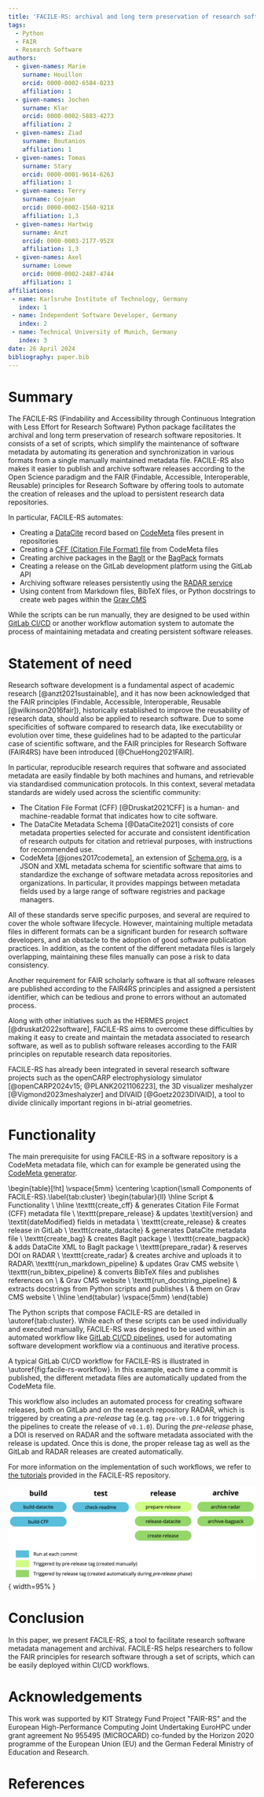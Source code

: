 ```yaml
---
title: 'FACILE-RS: archival and long term preservation of research software repositories made easy'
tags:
  - Python
  - FAIR
  - Research Software
authors:
  - given-names: Marie
    surname: Houillon
    orcid: 0000-0002-6584-0233
    affiliation: 1
  - given-names: Jochen
    surname: Klar
    orcid: 0000-0002-5883-4273
    affiliation: 2
  - given-names: Ziad
    surname: Boutanios
    affiliation: 1
  - given-names: Tomas
    surname: Stary
    orcid: 0000-0001-9614-6263
    affiliation: 1
  - given-names: Terry
    surname: Cojean
    orcid: 0000-0002-1560-921X
    affiliation: 1,3
  - given-names: Hartwig
    surname: Anzt
    orcid: 0000-0003-2177-952X
    affiliation: 1,3
  - given-names: Axel
    surname: Loewe
    orcid: 0000-0002-2487-4744
    affiliation: 1  
affiliations:
 - name: Karlsruhe Institute of Technology, Germany
   index: 1
 - name: Independent Software Developer, Germany
   index: 2
 - name: Technical University of Munich, Germany
   index: 3
date: 26 April 2024
bibliography: paper.bib
---
```


<!-- From the directory containing this file, you can build paper.pdf using Docker:
docker run --rm \
    --volume $PWD:/data \
    --user $(id -u):$(id -g) \
    --env JOURNAL=joss \
    openjournals/inara
 -->

# Summary

The FACILE-RS (Findability and Accessibility through Continuous Integration with Less Effort for Research Software) Python package facilitates the archival and long term preservation of research software repositories. It consists of a set of scripts, which simplify the maintenance of software metadata by automating its generation and synchronization in various formats from a single manually maintained metadata file. FACILE-RS also makes it easier to publish and archive software releases according to the Open Science paradigm and the FAIR (Findable, Accessible, Interoperable, Reusable) principles for Research Software by offering tools to automate the creation of releases and the upload to persistent research data repositories.

In particular, FACILE-RS automates:

* Creating a [DataCite](http://schema.datacite.org/) record based on [CodeMeta](https://codemeta.github.io/) files present in repositories
* Creating a [CFF (Citation File Format) file](https://citation-file-format.github.io) from CodeMeta files
* Creating archive packages in the [BagIt](https://tools.ietf.org/html/rfc8493) or the [BagPack](https://www.rd-alliance.org/system/files/Research%20Data%20Repository%20Interoperability%20WG%20-%20Final%20Recommendations_reviewed_0.pdf) formats
* Creating a release on the GitLab development platform using the GitLab API
* Archiving software releases persistently using the [RADAR service](https://www.radar-service.eu)
* Using content from Markdown files, BibTeX files, or Python docstrings to create web pages within the [Grav CMS](https://getgrav.org/)

While the scripts can be run manually, they are designed to be used within [GitLab CI/CD](https://docs.gitlab.com/ee/ci/) or another workflow automation system to automate the process of maintaining metadata and creating persistent software releases.


# Statement of need

Research software development is a fundamental aspect of academic research [@anzt2021sustainable],
and it has now been acknowledged that the FAIR principles (Findable, Accessible, Interoperable,
Reusable [@wilkinson2016fair]), historically established to improve the reusability of research data, should also be applied to research software.
Due to some specificities of software compared to research data, like executability or evolution over time, these guidelines had to be adapted to the particular case of scientific software, and the FAIR principles for Research Software (FAIR4RS) have been introduced [@ChueHong2021FAIR].

In particular, reproducible research requires that software and associated metadata are easily findable by both machines and humans, and retrievable via standardised communication protocols.
In this context, several metadata standards are widely used across the scientific community:

* The Citation File Format (CFF) [@Druskat2021CFF] is a human- and machine-readable format that indicates how to cite software.
* The DataCite Metadata Schema [@DataCite2021] consists of core metadata properties selected for accurate and consistent identification of research outputs for citation and retrieval purposes, with instructions for recommended use.
* CodeMeta [@jones2017codemeta], an extension of [Schema.org](https://schema.org/), is a JSON and XML metadata schema for scientific software that aims to standardize the exchange of software metadata across repositories and organizations. In particular, it provides mappings between metadata fields used by a large range of software registries and package managers.

All of these standards serve specific purposes, and several are required to cover the whole software lifecycle.
However, maintaining multiple metadata files in different formats can be a significant burden for research software developers, and an obstacle to the adoption of good software publication practices.
In addition, as the content of the different metadata files is largely overlapping, maintaining these files manually can pose a risk to data consistency.

Another requirement for FAIR scholarly software is that all software releases are published according to the FAIR4RS principles and assigned a persistent identifier, which can be tedious and prone to errors without an automated process.

Along with other initiatives such as the HERMES project [@druskat2022software], FACILE-RS aims to overcome these difficulties by making it easy to create and maintain the metadata associated to research software, as well as to publish software releases according to the FAIR principles on reputable research data repositories.

FACILE-RS has already been integrated in several research software projects such as the openCARP electrophysiology simulator [@openCARP2024v15; @PLANK2021106223], the 3D visualizer meshalyzer [@Vigmond2023meshalyzer]  and 
DIVAID [@Goetz2023DIVAID], a tool to divide clinically important regions in bi-atrial geometries.

# Functionality

The main prerequisite for using FACILE-RS in a software repository is a CodeMeta metadata file, which can for example be generated using the [CodeMeta generator](https://codemeta.github.io/codemeta-generator/).

\begin{table}[!ht]
\vspace{5mm}
\centering
\caption{\small Components of FACILE-RS}.\label{tab:cluster}
\begin{tabular}{ll}
\hline
Script & Functionality \\
\hline
\texttt{create\_cff}              & generates Citation File Format (CFF) metadata file \\
\texttt{prepare\_release}         & updates \textit{version} and \textit{dateModified} fields in metadata \\
\texttt{create\_release}          & creates release in GitLab \\
\texttt{create\_datacite}         & generates DataCite metadata file \\
\texttt{create\_bag}              & creates BagIt package \\
\texttt{create\_bagpack}          & adds DataCite XML to BagIt package \\
\texttt{prepare\_radar}           & reserves DOI on RADAR \\
\texttt{create\_radar}            & creates archive and uploads it to RADAR\\
\texttt{run\_markdown\_pipeline}  & updates Grav CMS website \\
\texttt{run\_bibtex\_pipeline}    & converts BibTeX files and publishes references on \\
 & Grav CMS website \\
\texttt{run\_docstring\_pipeline} & extracts docstrings from Python scripts and publishes \\
 & them on Grav CMS website \\
\hline
\end{tabular}
\vspace{5mm}
\end{table}

The Python scripts that compose FACILE-RS are detailed in \autoref{tab:cluster}. While each of these scripts can be used individually and executed manually, FACILE-RS was designed to be used within an automated workflow like [GitLab CI/CD pipelines](https://about.gitlab.com/topics/ci-cd/), used for automating software development workflow via a continuous and iterative process. 

A typical GitLab CI/CD workflow for FACILE-RS is illustrated in \autoref{fig:facile-rs-workflow}. In this example, each time a commit is published, the different metadata files are automatically updated from the CodeMeta file.

This workflow also includes an automated process for creating software releases, both on GitLab and on the research repository RADAR, which is triggered by creating a _pre-release_ tag (e.g. tag `pre-v0.1.0` for triggering the pipelines to create the release of `v0.1.0`).
During the _pre-release_ phase, a DOI is reserved on RADAR and the software metadata associated with the release is updated.
Once this is done, the proper release tag as well as the GitLab and RADAR releases are created automatically.

For more information on the implementation of such workflows, we refer to [the tutorials](https://git.opencarp.org/openCARP/FACILE-RS/-/tree/master/docs/tutorials) provided in the FACILE-RS repository.

![Typical structure of an automated FACILE-RS workflow.\label{fig:facile-rs-workflow}](images/facile-rs-workflow.png){ width=95% }

# Conclusion

In this paper, we present FACILE-RS, a tool to facilitate research software metadata management and archival. FACILE-RS helps researchers to follow the FAIR principles for research software through a set of scripts, which can be easily deployed within CI/CD workflows.

# Acknowledgements

This work was supported by KIT Strategy Fund Project "FAIR-RS" and the European High-Performance Computing Joint Undertaking EuroHPC under grant agreement No 955495 (MICROCARD) co-funded by the Horizon 2020 programme of the European Union (EU) and the German Federal Ministry of Education and Research.

# References
